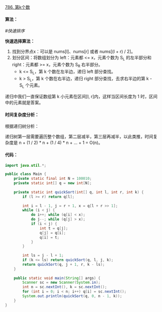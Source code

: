 [786. 第k个数](https://www.acwing.com/problem/content/788/)

#### 算法：

*#快速排序*

**快速选择算法：**

1. 找到分界点x：可以是 nums[l]、nums[r] 或者 nums[(l + r) / 2]。
2. 划分区间：将数组划分为 left：元素都 <= x，元素个数为 S<sub>L</sub> 的左半部分和 right：元素都 >= x，元素个数为 S<sub>R</sub> 右半部分。
   - k <= S<sub>L</sub>，第 k 个数在左半边，递归 left 部分查找。
   - k > S<sub>L</sub>，第 k 个数在右半边，递归 right 部分查找，去求右半边的第 k - S<sub>L</sub> 个元素。

递归中我们一直保证数组第 k 小元素在区间[l, r]内，这样当区间长度为 1 时，区间中的元素就是答案。

#### 时间复杂度分析：

根据递归树分析：

递归树第一层需要遍历整个数组，第二层减半，第三层再减半，以此类推，时间复杂度是 n + (1 / 2) * n + (1 / 4) * n + ... + 1 = O(n)。

#### 代码：

```java
import java.util.*;

public class Main {
    private static final int N = 100010;
    private static int[] q = new int[N];
    
    private static int quickSort(int[] q, int l, int r, int k) {
        if (l >= r) return q[l];
        
        int i = l - 1, j = r + 1, x = q[l + r >> 1];
        while (i < j) {
            do i++; while (q[i] < x);
            do j--; while (q[j] > x);
            if (i < j) {
                int t = q[j];
                q[j] = q[i];
                q[i] = t;
            }
        }
        
        int ls = j - l + 1;
        if (k <= ls) return quickSort(q, l, j, k);
        return quickSort(q, j + 1, r, k - ls);
    }
    
    public static void main(String[] args) {
        Scanner sc = new Scanner(System.in);
        int n = sc.nextInt(), k = sc.nextInt();
        for (int i = 0; i < n; i++) q[i] = sc.nextInt();
        System.out.println(quickSort(q, 0, n - 1, k));
    }
}
```


